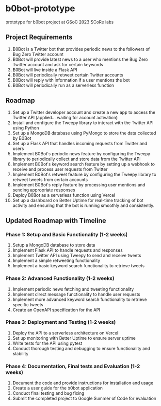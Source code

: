 # b0bot-prototype
prototype for b0bot project at GSoC 2023 SCoRe labs

## Project Requirements
1. B0Bot is a Twitter bot that provides periodic news to the followers of Bug Zero Twitter account
2. B0Bot will provide latest news to a user who mentions the Bug Zero Twitter account and ask for certain keywords
3. B0Bot will live inside a Flask API
4. B0Bot will periodically retweet certain Twitter accounts
5. B0Bot will reply with information if a user mentions the bot
6. B0Bot will periodically run as a serverless function


## Roadmap
1. Set up a Twitter developer account and create a new app to access the Twitter API (applied... waiting for account activation)
2. Install and configure the Tweepy library to interact with the Twitter API using Python
3. Set up a MongoDB database using PyMongo to store the data collected by B0Bot
4. Set up a Flask API that handles incoming requests from Twitter and users
5. Implement B0Bot's periodic news feature by configuring the Tweepy library to periodically collect and store data from the Twitter API
6. Implement B0Bot's keyword search feature by setting up a webhook to receive and process user requests from Twitter
7. Implement B0Bot's retweet feature by configuring the Tweepy library to retweet tweets from certain accounts
8. Implement B0Bot's reply feature by processing user mentions and sending appropriate responses
9. Deploy B0Bot as a serverless function using Vercel
10. Set up a dashboard on Better Uptime for real-time tracking of bot activity and ensuring that the bot is running smoothly and consistently.

## Updated Roadmap with Timeline

### Phase 1: Setup and Basic Functionality (1-2 weeks)
1. Setup a MongoDB database to store data
2. Implement Flask API to handle requests and responses
3. Implement Twitter API using Tweepy to send and receive tweets
4. Implement a simple retweeting functionality
5. Implement a basic keyword search functionality to retrieve tweets

### Phase 2: Advanced Functionality (1-2 weeks)
1. Implement periodic news fetching and tweeting functionality
2. Implement direct message functionality to handle user requests
3. Implement more advanced keyword search functionality to retrieve specific tweets
4. Create an OpenAPI specification for the API

### Phase 3: Deployment and Testing (1-2 weeks)
1. Deploy the API to a serverless architecture on Vercel
2. Set up monitoring with Better Uptime to ensure server uptime
3. Write tests for the API using pytest
4. Conduct thorough testing and debugging to ensure functionality and stability

### Phase 4: Documentation, Final tests and Evaluation (1-2 weeks)
1. Document the code and provide instructions for installation and usage
2. Create a user guide for the b0bot application
3. Conduct final testing and bug fixing
4. Submit the completed project to Google Summer of Code for evaluation
